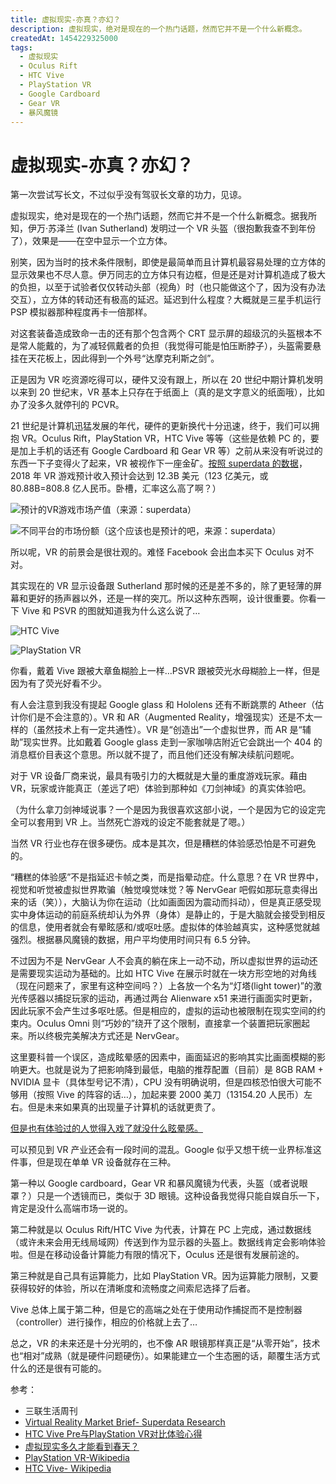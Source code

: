 ```yaml
---
title: 虚拟现实-亦真？亦幻？
description: 虚拟现实，绝对是现在的一个热门话题，然而它并不是一个什么新概念。
createdAt: 1454229325000
tags:
  - 虚拟现实
  - Oculus Rift
  - HTC Vive
  - PlayStation VR
  - Google Cardboard
  - Gear VR
  - 暴风魔镜
---
```


# 虚拟现实-亦真？亦幻？

第一次尝试写长文，不过似乎没有驾驭长文章的功力，见谅。

虚拟现实，绝对是现在的一个热门话题，然而它并不是一个什么新概念。据我所知，伊万·苏泽兰 (Ivan Sutherland) 发明过一个 VR 头盔（很抱歉我查不到年份了），效果是——在空中显示一个立方体。

别笑，因为当时的技术条件限制，即使是最简单而且计算机最容易处理的立方体的显示效果也不尽人意。伊万同志的立方体只有边框，但是还是对计算机造成了极大的负担，以至于试验者仅仅转动头部（视角）时（也只能做这个了，因为没有办法交互），立方体的转动还有极高的延迟。延迟到什么程度？大概就是三星手机运行 PSP 模拟器那种程度再卡一倍那样。

对这套装备造成致命一击的还有那个包含两个 CRT 显示屏的超级沉的头盔根本不是常人能戴的，为了减轻佩戴者的负担（我觉得可能是怕压断脖子），头盔需要悬挂在天花板上，因此得到一个外号“达摩克利斯之剑”。

正是因为 VR 吃资源吃得可以，硬件又没有跟上，所以在 20 世纪中期计算机发明以来到 20 世纪末，VR 基本上只存在于纸面上（真的是文字意义的纸面哦），比如办了没多久就停刊的 PCVR。

21 世纪是计算机迅猛发展的年代，硬件的更新换代十分迅速，终于，我们可以拥抱 VR。Oculus Rift，PlayStation VR，HTC Vive 等等（这些是依赖 PC 的，要是加上手机的话还有 Google Cardboard 和 Gear VR 等）之前从来没有听说过的东西一下子变得火了起来，VR 被视作下一座金矿。[按照 superdata 的数据](https://www.superdataresearch.com/market-data/virtual-reality-market-brief/)，2018 年 VR 游戏预计收入预计会达到 12.3B 美元（123 亿美元，或 80.88B=808.8 亿人民币。卧槽，汇率这么高了啊？）

![预计的VR游戏市场产值（来源：superdata）](https://cdn.sa.net/2024/11/25/EtLCVi8kyO2wAJ6.webp)

![不同平台的市场份额（这个应该也是预计的吧，来源：superdata）](https://cdn.sa.net/2024/11/25/U61SgCdMhKbsvzj.webp)

所以呢，VR 的前景会是很壮观的。难怪 Facebook 会出血本买下 Oculus 对不对。

其实现在的 VR 显示设备跟 Sutherland 那时候的还是差不多的，除了更轻薄的屏幕和更好的扬声器以外，还是一样的突兀。所以这种东西啊，设计很重要。你看一下 Vive 和 PSVR 的图就知道我为什么这么说了…

![HTC Vive](https://cdn.sa.net/2024/11/25/JM6NyQOWqv3V1sK.webp)

![PlayStation VR](https://cdn.sa.net/2024/11/25/3GAgcm4QBRvJa2k.webp)

你看，戴着 Vive 跟被大章鱼糊脸上一样…PSVR 跟被荧光水母糊脸上一样，但是因为有了荧光好看不少。

有人会注意到我没有提起 Google glass 和 Hololens 还有不断跳票的 Atheer（估计你们是不会注意的）。VR 和 AR（Augmented Reality，增强现实）还是不太一样的（虽然技术上有一定共通性）。VR 是“创造出”一个虚拟世界，而 AR 是“辅助”现实世界。比如戴着 Google glass 走到一家咖啡店附近它会跳出一个 404 的消息框价目表这个意思。所以就不提了，而且他们还没有解决续航问题呢。

对于 VR 设备厂商来说，最具有吸引力的大概就是大量的重度游戏玩家。藉由 VR，玩家或许能真正（差远了吧）体验到那种如《刀剑神域》的真实体验吧。

（为什么拿刀剑神域说事？一个是因为我很喜欢这部小说，一个是因为它的设定完全可以套用到 VR 上。当然死亡游戏的设定不能套就是了嗯。）

当然 VR 行业也存在很多硬伤。成本是其次，但是糟糕的体验感恐怕是不可避免的。

“糟糕的体验感”不是指延迟卡帧之类，而是指晕动症。什么意思？在 VR 世界中，视觉和听觉被虚拟世界欺骗（触觉嗅觉味觉？等 NervGear 吧假如那玩意卖得出来的话（笑）），大脑认为你在运动（比如画面因为震动而抖动），但是真正感受现实中身体运动的前庭系统却认为外界（身体）是静止的，于是大脑就会接受到相反的信息，使用者就会有晕眩感和/或呕吐感。虚拟体的体验越真实，这种感觉就越强烈。根据暴风魔镜的数据，用户平均使用时间只有 6.5 分钟。

不过因为不是 NervGear 人不会真的躺在床上一动不动，所以虚拟世界的运动还是需要现实运动为基础的。比如 HTC Vive 在展示时就在一块方形空地的对角线（现在问题来了，家里有这种空间吗？）上各放一个名为“灯塔(light tower)”的激光传感器以捕捉玩家的运动，再通过两台 Alienware x51 来进行画面实时更新，因此玩家不会产生过多呕吐感。但是相应的，虚拟的运动也被限制在现实空间的约束内。Oculus Omni 则“巧妙的”绕开了这个限制，直接拿一个装置把玩家圈起来。所以终极完美解决方式还是 NervGear。

这里要科普一个误区，造成眩晕感的因素中，画面延迟的影响其实比画面模糊的影响更大。也就是说为了把影响降到最低，电脑的推荐配置（目前）是 8GB RAM + NVIDIA 显卡（具体型号记不清），CPU 没有明确说明，但是四核恐怕很大可能不够用（按照 Vive 的阵容的话…），加起来要 2000 美刀（13154.20 人民币）左右。但是未来如果真的出现量子计算机的话就更贵了。

[但是也有体验过的人觉得入戏了就没什么眩晕感。](http://cn.engadget.com/2016/01/30/htc-vive-pre-vs-playstation-vr/)

可以预见到 VR 产业还会有一段时间的混乱。Google 似乎又想干统一业界标准这件事，但是现在单单 VR 设备就存在三种。

第一种以 Google cardboard，Gear VR 和暴风魔镜为代表，头盔（或者说眼罩？）只是一个透镜而已，类似于 3D 眼镜。这种设备我觉得只能自娱自乐一下，肯定是没什么高端市场一说的。

第二种就是以 Oculus Rift/HTC Vive 为代表，计算在 PC 上完成，通过数据线（或许未来会用无线局域网）传送到作为显示器的头盔上。数据线肯定会影响体验啦。但是在移动设备计算能力有限的情况下，Oculus 还是很有发展前途的。

第三种就是自己具有运算能力，比如 PlayStation VR。因为运算能力限制，又要获得较好的体验，所以在清晰度和流畅度之间索尼选择了后者。

Vive 总体上属于第二种，但是它的高端之处在于使用动作捕捉而不是控制器（controller）进行操作，相应的价格就上去了…

总之，VR 的未来还是十分光明的，也不像 AR 眼镜那样真正是“从零开始”，技术也“相对”成熟（就是硬件问题硬伤）。如果能建立一个生态圈的话，颠覆生活方式什么的还是很有可能的。

参考：

- 三联生活周刊
- [Virtual Reality Market Brief- Superdata Research](https://www.superdataresearch.com/market-data/virtual-reality-market-brief/)
- [HTC Vive Pre与PlayStation VR对比体验心得](http://cn.engadget.com/2016/01/30/htc-vive-pre-vs-playstation-vr/)
- [虚拟现实多久才能看到春天？](http://tech.sina.com.cn/it/2015-03-12/doc-iavxeafs1700745.shtml)
- [PlayStation VR-Wikipedia](https://en.wikipedia.org/wiki/PlayStation_VR)
- [HTC Vive- Wikipedia](https://en.wikipedia.org/wiki/HTC_Vive)
